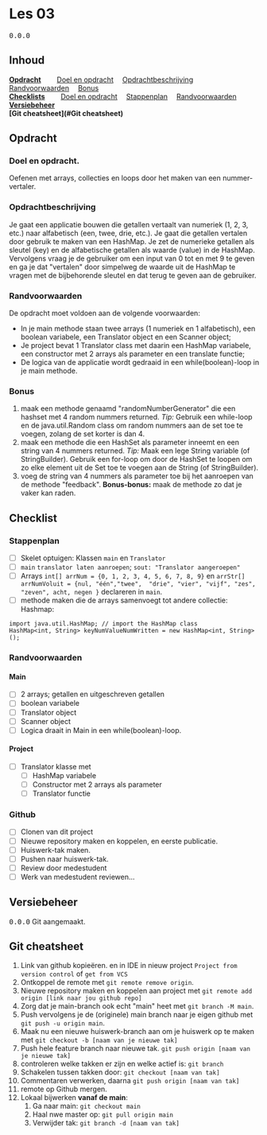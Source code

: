 # Les 03 
<kbd>0.0.0</kbd>


## Inhoud
**[Opdracht](#Opdracht)**
&emsp;&emsp;[Doel en opdracht](#Doel-en-opdracht)
&emsp;[Opdrachtbeschrijving](#Opdrachtbeschrijving)
&emsp;[Randvoorwaarden](#Randvoorwaarden)
&emsp;[Bonus](#Bonus)\
**[Checklists](#Checklists)**
&emsp;&emsp;[Doel en opdracht](#Doel-en-opdracht)
&emsp;[Stappenplan](#Stappenplan)
&emsp;[Randvoorwaarden](#Randvoorwaarden)\
**[Versiebeheer](#Versiebeheer)**\
**[Git cheatsheet](#Git cheatsheet)**



## Opdracht

### Doel en opdracht.
Oefenen met arrays, collecties en loops door het maken van een nummer-vertaler.

### Opdrachtbeschrijving

Je gaat een applicatie bouwen die getallen vertaalt van numeriek (1, 2, 3, etc.) naar alfabetisch (een, twee, drie, etc.).
Je gaat die getallen vertalen door gebruik te maken van een HashMap.
Je zet de numerieke getallen als sleutel (key) en de alfabetische getallen als waarde (value) in de HashMap.
Vervolgens vraag je de gebruiker om een input van 0 tot en met 9 te geven en ga je dat "vertalen" door simpelweg de 
waarde uit de HashMap te vragen met de bijbehorende sleutel
en dat terug te geven aan de gebruiker.

### Randvoorwaarden
De opdracht moet voldoen aan de volgende voorwaarden:
- In je main methode staan twee arrays (1 numeriek en 1 alfabetisch), een boolean variabele, een Translator object en een Scanner object;
- Je project bevat 1 Translator class met daarin een HashMap variabele, een constructor met 2 arrays als parameter en een translate functie;
- De logica van de applicatie wordt gedraaid in een while(boolean)-loop in je main methode.

### Bonus
1. maak een methode genaamd "randomNumberGenerator" die een hashset met 4 random nummers returned. _Tip:_ Gebruik een while-loop en de java.util.Random class om random nummers aan de set toe te voegen, zolang de set korter is dan 4.
2. maak een methode die een HashSet als parameter inneemt en een string van 4 nummers returned. _Tip:_ Maak een lege String variable (of StringBuilder). Gebruik een for-loop om door de HashSet te loopen om zo elke element uit de Set toe te voegen aan de String (of StringBuilder).
3. voeg de string van 4 nummers als parameter toe bij het aanroepen van de methode "feedback".
   **Bonus-bonus:** maak de methode zo dat je vaker kan raden.

## Checklist
### Stappenplan
- [ ] Skelet optuigen: Klassen `main` en `Translator`
- [ ] `main` `translator laten aanroepen`; `sout: "Translator aangeroepen"` 
- [ ] Arrays `int[] arrNum = {0, 1, 2, 3, 4, 5, 6, 7, 8, 9}` en `arrStr[] arrNumVoluit = {nul, "één","twee", 
  "drie", "vier", "vijf", "zes", "zeven", acht, negen }` 
  declareren in `main`.
- [ ] methode maken die de arrays samenvoegt tot andere collectie: Hashmap:
```
import java.util.HashMap; // import the HashMap class
HashMap<int, String> keyNumValueNumWritten = new HashMap<int, String>();
```
### Randvoorwaarden
#### Main
- [ ] 2 arrays; getallen en uitgeschreven getallen
- [ ] boolean variabele
- [ ] Translator object 
- [ ] Scanner object
- [ ] Logica draait in Main in een while(boolean)-loop.
#### Project
- [ ] Translator klasse met
  - [ ] HashMap variabele
  - [ ] Constructor met 2 arrays als parameter
  - [ ] Translator functie

### Github
- [ ] Clonen van dit project
- [ ] Nieuwe repository maken en koppelen, en eerste publicatie.
- [ ] Huiswerk-tak maken.
- [ ] Pushen naar huiswerk-tak.
- [ ] Review door medestudent
- [ ] Werk van medestudent reviewen...

## Versiebeheer
<kbd>0.0.0</kbd> Git aangemaakt.

## Git cheatsheet
1.	Link van github kopieëren. en in IDE in nieuw project
      `Project from version control` of `get from VCS`
2. Ontkoppel de remote met `git remote remove origin`. 
3. Nieuwe repository maken en koppelen aan project met `git remote add origin [link naar jou github repo]`
4. Zorg dat je main-branch ook echt "main" heet met `git branch -M main`.
5. Push vervolgens je de (originele) main branch naar je eigen github met `git push -u origin main`.
6. Maak nu een nieuwe huiswerk-branch aan om je huiswerk op te maken met `git checkout -b [naam van je nieuwe tak]`
7. Push hele feature branch naar nieuwe tak. `git push origin [naam van je nieuwe tak]`
8. controleren welke takken er zijn en welke actief is: `git branch`
9. Schakelen tussen takken door: `git checkout [naam van tak]`
10. Commentaren verwerken, daarna `git push origin [naam van tak]`
11. remote op Github mergen.
12. Lokaal bijwerken **vanaf de main**:
    1. Ga naar main: `git checkout main`
    2. Haal nwe master op: `git pull origin main`
    3. Verwijder tak: `git branch -d [naam van tak]`
 


